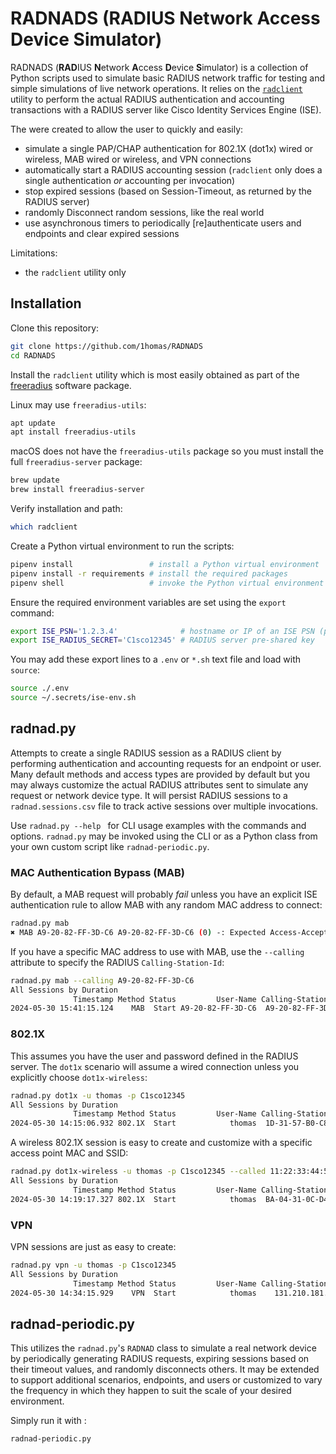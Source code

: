 # RADNADS (RADIUS Network Access Device Simulator) 

RADNADS (**RAD**IUS **N**etwork **A**ccess **D**evice **S**imulator) is a collection of Python scripts used to simulate basic RADIUS network traffic for testing and simple simulations of live network operations. It relies on the [`radclient`](https://freeradius.org/documentation/freeradius-server/4.0.0/reference/man/radclient.html) utility to perform the actual RADIUS authentication and accounting transactions with a RADIUS server like Cisco Identity Services Engine (ISE).

The were created to allow the user to quickly and easily:

- simulate a single PAP/CHAP authentication for 802.1X (dot1x) wired or wireless, MAB wired or wireless, and VPN connections
- automatically start a RADIUS accounting session (`radclient` only does a single authentication *or* accounting per invocation)
- stop expired sessions (based on Session-Timeout, as returned by the RADIUS server)
- randomly Disconnect random sessions, like the real world
- use asynchronous timers to periodically [re]authenticate users and endpoints and clear expired sessions

Limitations:

- the `radclient` utility only 


## Installation

Clone this repository:

```sh
git clone https://github.com/1homas/RADNADS
cd RADNADS
```

Install the `radclient` utility which is most easily obtained as part of the [freeradius](https://freeradius.org/) software package. 

Linux may use `freeradius-utils`:

```sh
apt update
apt install freeradius-utils
```

macOS does not have the `freeradius-utils` package so you must install the full `freeradius-server` package:

```sh
brew update
brew install freeradius-server
```

Verify installation and path:

```sh
which radclient
```

Create a Python virtual environment to run the scripts:

```sh
pipenv install                 # install a Python virtual environment
pipenv install -r requirements # install the required packages
pipenv shell                   # invoke the Python virtual environment
```

Ensure the required environment variables are set using the `export` command:

```sh
export ISE_PSN='1.2.3.4'              # hostname or IP of an ISE PSN (policy service node)
export ISE_RADIUS_SECRET='C1sco12345' # RADIUS server pre-shared key
```

You may add these export lines to a `.env` or `*.sh` text file and load with `source`:

```sh
source ./.env
source ~/.secrets/ise-env.sh
```


## radnad.py

Attempts to create a single RADIUS session as a RADIUS client by performing authentication and accounting requests for an endpoint or user. Many default methods and access types are provided by default but you may always customize the actual RADIUS attributes sent to simulate any request or network device type. It will persist RADIUS sessions to a `radnad.sessions.csv` file to track active sessions over multiple invocations.

Use `radnad.py --help ` for CLI usage examples with the commands and options. `radnad.py` may be invoked using the CLI or as a Python class from your own custom script like `radnad-periodic.py`.


### MAC Authentication Bypass (MAB)

By default, a MAB request will probably *fail* unless you have an explicit ISE authentication rule to allow MAB with any random MAC address to connect:

```sh
radnad.py mab
✖ MAB A9-20-82-FF-3D-C6 A9-20-82-FF-3D-C6 (0) -: Expected Access-Accept got Access-Reject
```

If you have a specific MAC address to use with MAB, use the `--calling` attribute to specify the RADIUS `Calling-Station-Id`:

```sh
radnad.py mab --calling A9-20-82-FF-3D-C6
All Sessions by Duration
              Timestamp Method Status         User-Name Calling-Station-Id Framed-IP-Address  Session-Timeout Acct-Session-Id Called-Station-Id NAS-Port-Type         NAS-Port-Id NAS-Port NAS-Identifier  Duration
2024-05-30 15:41:15.124    MAB  Start A9-20-82-FF-3D-C6  A9-20-82-FF-3D-C6      84.187.5.121             3600              53 21-73-BD-32-EC-0F      Ethernet GigabitEthernet1/23       32         RADNAD         0
```

### 802.1X

This assumes you have the user and password defined in the RADIUS server. The `dot1x` scenario will assume a wired connection unless you explicitly choose `dot1x-wireless`:
```sh
radnad.py dot1x -u thomas -p C1sco12345
All Sessions by Duration
              Timestamp Method Status         User-Name Calling-Station-Id Framed-IP-Address  Session-Timeout Acct-Session-Id      Called-Station-Id   NAS-Port-Type         NAS-Port-Id NAS-Port NAS-Identifier  Duration
2024-05-30 14:15:06.932 802.1X  Start            thomas  1D-31-57-B0-C8-31     14.224.109.82             3600              47      62-77-63-35-79-37        Ethernet GigabitEthernet1/31        5         RADNAD         0
```

A wireless 802.1X session is easy to create and customize with a specific access point MAC and SSID:

```sh
radnad.py dot1x-wireless -u thomas -p C1sco12345 --called 11:22:33:44:55:66:corp
All Sessions by Duration
              Timestamp Method Status         User-Name Calling-Station-Id Framed-IP-Address  Session-Timeout Acct-Session-Id      Called-Station-Id   NAS-Port-Type         NAS-Port-Id NAS-Port NAS-Identifier  Duration
2024-05-30 14:19:17.327 802.1X  Start            thomas  BA-04-31-0C-D4-C3     51.56.148.203             3600              48 11:22:33:44:55:66:corp Wireless-802.11   BA-04-31-0C-D4-C3      120         RADNAD         0
```

### VPN

VPN sessions are just as easy to create:

```sh
radnad.py vpn -u thomas -p C1sco12345
All Sessions by Duration
              Timestamp Method Status         User-Name Calling-Station-Id Framed-IP-Address  Session-Timeout Acct-Session-Id      Called-Station-Id   NAS-Port-Type         NAS-Port-Id NAS-Port NAS-Identifier  Duration
2024-05-30 14:34:15.929    VPN  Start            thomas    131.210.181.190       19.131.5.67             3600              50      E5-FD-AD-29-BF-7B         Virtual     131.210.181.190     2741         RADNAD         0
```

## radnad-periodic.py

This utilizes the `radnad.py`'s `RADNAD` class to simulate a real network device by periodically generating RADIUS requests, expiring sessions based on their timeout values, and randomly disconnects others. It may be extended to support additional scenarios, endpoints, and users or customized to vary the frequency in which they happen to suit the scale of your desired environment.

Simply run it with :
```sh
radnad-periodic.py
```

